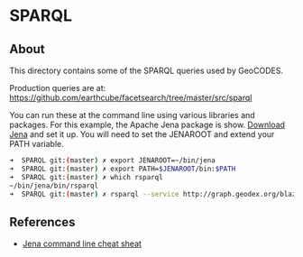 # SPARQL

## About 

This directory contains some of the SPARQL queries used by GeoCODES.

Production queries are at: https://github.com/earthcube/facetsearch/tree/master/src/sparql 

You can run these at the command line using various libraries
and packages.  For this example, the Apache Jena package is 
show. [Download Jena](https://jena.apache.org/) and set it up.  You will need to set the 
JENAROOT and extend your PATH variable. 


```bash
➜  SPARQL git:(master) ✗ export JENAROOT=~/bin/jena
➜  SPARQL git:(master) ✗ export PATH=$JENAROOT/bin:$PATH
➜  SPARQL git:(master) ✗ which rsparql
~/bin/jena/bin/rsparql
➜  SPARQL git:(master) ✗ rsparql --service http://graph.geodex.org/blazegraph/namespace/nabu/sparql --query geodex_nabuRR.rq 
```

## References

* [Jena command line cheat sheat](http://richard.cyganiak.de/blog/wp-content/uploads/2013/09/jena-sparql-cli-v1.pdf)
  